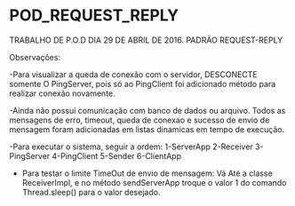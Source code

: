 # POD_REQUEST_REPLY
TRABALHO DE P.O.D DIA 29 DE ABRIL DE 2016. PADRÃO REQUEST-REPLY

Observações:

-Para visualizar a queda de conexão com o servidor, DESCONECTE somente O PingServer, pois só ao PingClient foi adicionado método para realizar conexão novamente.

-Ainda não possui comunicação com banco de dados ou arquivo. Todos as mensagens de erro, timeout, queda de conexao e sucesso de envio de mensagem foram adicionadas em listas dinamicas em tempo de execução.

-Para executar o sistema, seguir a ordem:
1-ServerApp
2-Receiver 
3-PingServer
4-PingClient
5-Sender
6-ClientApp


- Para testar o limite TimeOut de envio de mensagem: 
Vá Até a classe ReceiverImpl, e no método sendServerApp troque o valor 1 do comando Thread.sleep() para o valor desejado.
